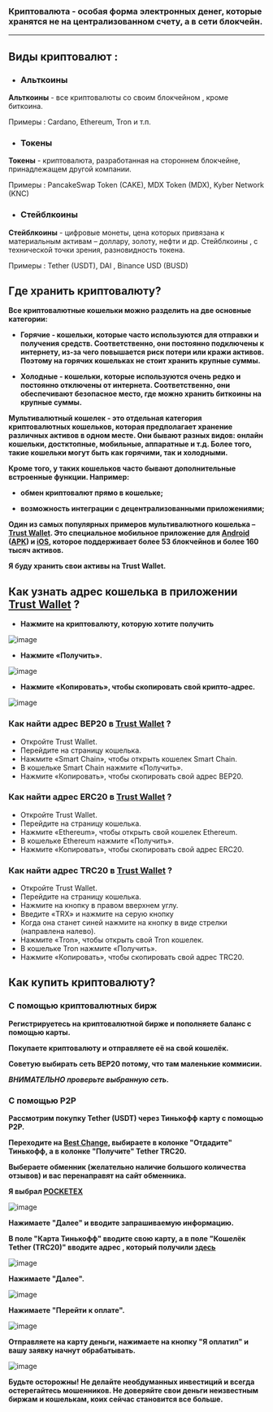 ### Криптовалюта - особая форма электронных денег, которые хранятся не на централизованном счету, а в сети блокчейн.

---

## Виды криптовалют : ##


*    ### Альткоины 

**Альткоины** - все криптовалюты со своим блокчейном , кроме биткоина.

Примеры :
Cardano, Ethereum, Tron и т.п.

*    ### Токены


**Токены** - криптовалюта, разработанная на стороннем блокчейне, принадлежащем другой компании.

Примеры :
PancakeSwap Token (CAKE), MDX Token (MDX), Kyber Network (KNC)


*    ### Стейблкоины

**Стейблкоины** - цифровые монеты, цена которых привязана к материальным активам – доллару, золоту, нефти и др.
Стейблкоины , с технической точки зрения, разновидность токена. 

Примеры :
Tether (USDT), DAI , Binance USD (BUSD)


## Где хранить криптовалюту? ##

**Все криптовалютные кошельки можно разделить на две основные категории:**

*   **Горячие - кошельки, которые часто используются для отправки и получения средств. Соответственно, они постоянно подключены к интернету, из-за чего повышается риск потери или кражи активов. Поэтому на горячих кошельках не стоит хранить крупные суммы.**
  
*   **Холодные - кошельки, которые используются очень редко и постоянно отключены от интернета. Соответственно, они обеспечивают безопасное место, где можно хранить биткоины на крупные суммы.**


**Мультивалютный кошелек - это отдельная категория криптовалютных кошельков, которая предполагает хранение различных активов в одном месте. Они бывают разных видов: онлайн кошельки, достктопные, мобильные, аппаратные и т.д. Более того, такие кошельки могут быть как горячими, так и холодными.**

**Кроме того, у таких кошельков часто бывают дополнительные встроенные функции. Например:**

*  **обмен криптовалют прямо в кошельке;**

*  **возможность интеграции с децентрализованными приложениями;**

**Один из самых популярных примеров мультивалютного кошелька – [Trust Wallet](https://trustwallet.com/ru/). Это специальное мобильное приложение для [Android](https://play.google.com/store/apps/details?id=com.wallet.crypto.trustapp&hl=ru&gl=US) ([APK](https://trustwallet.com/dl/apk)) и [iOS](https://apps.apple.com/app/apple-store/id1288339409?mt=8), которое поддерживает более 53 блокчейнов и более 160 тысяч активов.**

**Я буду хранить свои активы на Trust Wallet.**


## Как узнать адрес кошелька в приложении [Trust Wallet](https://trustwallet.com/ru/) ?

*  **Нажмите на криптовалюту, которую хотите получить**

![image](https://user-images.githubusercontent.com/62199271/157443799-14fef26a-2ebc-4c72-8d6f-a1bb516252f9.png)

*  **Нажмите «Получить».**

![image](https://user-images.githubusercontent.com/62199271/157443938-2fc3e17f-b258-4537-bc47-e3582c5b97e4.png)

*  **Нажмите «Копировать», чтобы скопировать свой крипто-адрес.**

![image](https://user-images.githubusercontent.com/62199271/157443966-4b929953-afc3-4038-8606-b032d0067a9d.png)

### Как найти адрес BEP20 в [Trust Wallet](https://trustwallet.com/ru/) ?

*  Откройте Trust Wallet.
*  Перейдите на страницу кошелька.
*  Нажмите «Smart Chain», чтобы открыть кошелек Smart Chain.
*  В кошельке Smart Chain нажмите «Получить».
*  Нажмите «Копировать», чтобы скопировать свой адрес BEP20.

### Как найти адрес ERC20 в [Trust Wallet](https://trustwallet.com/ru/) ?

* Откройте Trust Wallet.
* Перейдите на страницу кошелька.
* Нажмите «Ethereum», чтобы открыть свой кошелек Ethereum.
* В кошельке Ethereum нажмите «Получить».
* Нажмите «Копировать», чтобы скопировать свой адрес ERC20.

### Как найти адрес TRC20 в [Trust Wallet](https://trustwallet.com/ru/) ?

* Откройте Trust Wallet.
* Перейдите на страницу кошелька.
* Нажмите на кнопку в правом вверхнем углу.
* Введите «TRX» и нажмите на серую кнопку
* Когда она станет синей нажмите на кнопку в виде стрелки (направлена налево).
* Нажмите «Tron», чтобы открыть свой Tron кошелек.
* В кошельке Tron нажмите «Получить».
* Нажмите «Копировать», чтобы скопировать свой адрес TRC20.

## **Как купить криптовалюту?** ##

### С помощью криптовалютных бирж ##

**Регистрируетесь на криптовалютной бирже и пополняете баланс с помощью карты.**

**Покупаете криптовалюту и отправляете её на свой кошелёк.**

**Советую выбирать сеть BEP20 потому, что там маленькие коммисии.**

***ВНИМАТЕЛЬНО проверьте выбранную сеть.***

### С помощью P2P

**Рассмотрим покупку Tether (USDT) через Тинькофф карту с помощью P2P.**

**Переходите на [Best Change](https://www.bestchange.ru/), выбираете в колонке "Отдадите" Тинькофф, а в колонке "Получите" Tether TRC20.**

**Выбераете обменник (желательно наличие большого количества отзывов) и вас перенаправят на сайт обменника.**

**Я выбрал [POCKETEX](https://pocket-exchange.com/)**

![image](https://user-images.githubusercontent.com/62199271/157450057-386aed24-f903-4d1f-827b-0a1adf881127.png)

**Нажимаете "Далее" и вводите запрашиваемую информацию.**

**В поле "Карта Тинькофф" вводите свою карту, а в поле "Кошелёк Tether (TRC20)" вводите адрес , который получили [здесь](#как-найти-адрес-trc20-в-trust-wallet-)**

![image](https://user-images.githubusercontent.com/62199271/157452987-ff749d94-2da8-4e43-b92f-58d45123a74b.png)

**Нажимаете "Далее".**

![image](https://user-images.githubusercontent.com/62199271/157453221-34db5fe5-1e44-49b0-9612-11f38a8f66f5.png)

**Нажимаете "Перейти к оплате".**

![image](https://user-images.githubusercontent.com/62199271/157453442-96e5df26-3e27-4032-b35d-688c8204b299.png)

**Отправляете на карту деньги, нажимаете на кнопку "Я оплатил" и вашу заявку начнут обрабатывать.**

![image](https://user-images.githubusercontent.com/62199271/157453850-4366e673-80b8-4d9c-964b-0b994d1fd9f6.png)


**Будьте осторожны! Не делайте необдуманных инвестиций и всегда остерегайтесь мошенников. Не доверяйте свои деньги неизвестным биржам и кошелькам, коих сейчас становится все больше.**

